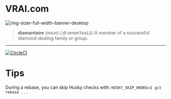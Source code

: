 # VRAI.com

![ring-sizer-full-width-banner-desktop](https://user-images.githubusercontent.com/48492680/206694479-dc7f2d7f-462b-4554-9c72-b02db45eee01.jpg)

> **diamantaire** (_noun_) /ˌdiːəmɒnˈtɛə(ɹ)/
> A member of a successful diamond-dealing family or group.

---

[![CircleCI](https://dl.circleci.com/insights-snapshot/gh/DiamondFoundry/diamantaire/develop/build-test-deploy/badge.svg?window=24h&circle-token=1f8a3c24cdf0ed082d81a3750b4e33ba1d3b8146)](https://app.circleci.com/insights/github/DiamondFoundry/diamantaire/workflows/build-test-deploy/overview?branch=develop&reporting-window=last-24-hours&insights-snapshot=true)

# Tips

During a rebase, you can skip Husky checks with:
`HUSKY_SKIP_HOOKS=1 git rebase ...`
